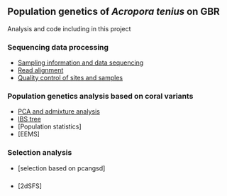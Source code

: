 ## Population genetics of *Acropora tenius* on GBR

Analysis and code including in this project

### Sequencing data processing
- [Sampling information and data sequencing](00.sample_sequencing_info.md)
- [Read alignment](01.read_alignment.md)
- [Quality control of sites and samples](02.quality_control.md)

### Population genetics analysis based on coral variants

- [PCA and admixture analysis](04.population_structure.md)
- [IBS tree](05.IBS-tree.md)
- [Population statistics]
- [EEMS]

### Selection analysis

- [selection based on pcangsd]

###

- [2dSFS]

